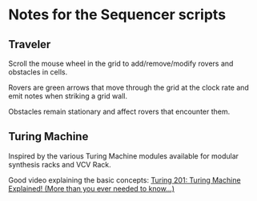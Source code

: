 # Notes for the Sequencer scripts

## Traveler

Scroll the mouse wheel in the grid to add/remove/modify rovers and obstacles in cells.

Rovers are green arrows that move through the grid at the clock rate and emit notes when striking a grid wall.

Obstacles remain stationary and affect rovers that encounter them. 

## Turing Machine

Inspired by the various Turing Machine modules available for modular synthesis racks and VCV Rack. 

Good video explaining the basic concepts: [Turing 201: Turing Machine Explained! (More than you ever needed to know...)](https://www.youtube.com/watch?v=va2XAdFtmeU)


